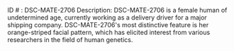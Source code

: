 ID # : DSC-MATE-2706
Description: DSC-MATE-2706 is a female human of undetermined age, currently working as a delivery driver for a major shipping company. DSC-MATE-2706's most distinctive feature is her orange-striped facial pattern, which has elicited interest from various researchers in the field of human genetics.